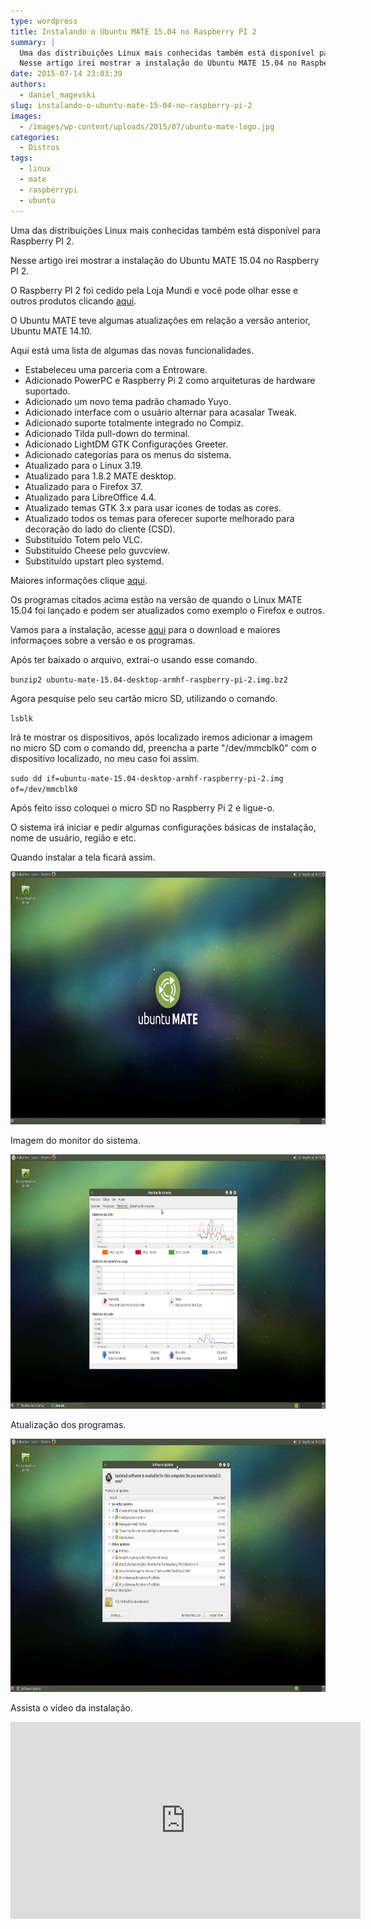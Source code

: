 ```yaml
---
type: wordpress
title: Instalando o Ubuntu MATE 15.04 no Raspberry PI 2
summary: |
  Uma das distribuições Linux mais conhecidas também está disponível para Raspberry PI 2.
  Nesse artigo irei mostrar a instalação do Ubuntu MATE 15.04 no Raspberry PI 2.
date: 2015-07-14 23:03:39
authors:
  - daniel_magevski
slug: instalando-o-ubuntu-mate-15-04-no-raspberry-pi-2
images:
  - /images/wp-content/uploads/2015/07/ubuntu-mate-logo.jpg
categories:
  - Distros
tags:
  - linux
  - mate
  - raspberrypi
  - ubuntu
---
```


Uma das distribuições Linux mais conhecidas também está disponível para Raspberry PI 2.

Nesse artigo irei mostrar a instalação do Ubuntu MATE 15.04 no Raspberry PI 2.

O Raspberry PI 2 foi cedido pela Loja Mundi e você pode olhar esse e outros produtos clicando <a href="http://www.lojamundi.com.br/embarcados-raspberry-cubieboard-beagleboneblack.html/?utm_source=Blog&amp;utm_medium=Banner&amp;utm_campaign=ButecoOpenSource" target="_blank">aqui</a>.

O Ubuntu MATE teve algumas atualizações em relação a versão anterior, Ubuntu MATE 14.10.

<!--more-->

Aqui está uma lista de algumas das novas funcionalidades.
<ul>
	<li>Estabeleceu uma parceria com a Entroware.</li>
	<li>Adicionado PowerPC e Raspberry Pi 2 como arquiteturas de hardware suportado.</li>
	<li>Adicionado um novo tema padrão chamado Yuyo.</li>
	<li>Adicionado interface com o usuário alternar para acasalar Tweak.</li>
	<li>Adicionado suporte totalmente integrado no Compiz.</li>
	<li>Adicionado Tilda pull-down do terminal.</li>
	<li>Adicionado LightDM GTK Configurações Greeter.</li>
	<li>Adicionado categorias para os menus do sistema.</li>
	<li>Atualizado para o Linux 3.19.</li>
	<li>Atualizado para 1.8.2 MATE desktop.</li>
	<li>Atualizado para o Firefox 37.</li>
	<li>Atualizado para LibreOffice 4.4.</li>
	<li>Atualizado temas GTK 3.x para usar ícones de todas as cores.</li>
	<li>Atualizado todos os temas para oferecer suporte melhorado para decoração do lado do cliente (CSD).</li>
	<li>Substituído Totem pelo VLC.</li>
	<li>Substituído Cheese pelo guvcview.</li>
	<li>Substituído upstart pleo systemd.</li>
</ul>
Maiores informações clique <a href="https://ubuntu-mate.org/blog/ubuntu-mate-vivid-final-release/" target="_blank">aqui</a>.

Os programas citados acima estão na versão de quando o Linux MATE 15.04 foi lançado e podem ser atualizados como exemplo o Firefox e outros.

Vamos para a instalação, acesse <a href="https://ubuntu-mate.org/raspberry-pi" target="_blank">aqui</a> para o download e maiores informaçoes sobre a versão e os programas.

Após ter baixado o arquivo, extrai-o usando esse comando.

<code>bunzip2 ubuntu-mate-15.04-desktop-armhf-raspberry-pi-2.img.bz2</code>

Agora pesquise pelo seu cartão micro SD, utilizando o comando.

<code>lsblk</code>

Irá te mostrar os dispositivos, após localizado iremos adicionar a imagem no micro SD com o comando dd, preencha a parte "/dev/mmcblk0" com o dispositivo localizado, no meu caso foi assim.

<code>sudo dd if=ubuntu-mate-15.04-desktop-armhf-raspberry-pi-2.img of=/dev/mmcblk0</code>

Após feito isso coloquei o micro SD no Raspberry Pi 2 e ligue-o.

O sistema irá iniciar e pedir algumas configurações básicas de instalação, nome de usuário, região e etc.

Quando instalar a tela ficará assim.

<a href="/images/wp-content/uploads/2015/07/imagem1.png"><img class="alignnone wp-image-3004" src="/images/wp-content/uploads/2015/07/imagem1.png" alt="imagem1" width="751" height="405" /></a>

Imagem do monitor do sistema.

<a href="/images/wp-content/uploads/2015/07/imagem3.png"><img class="alignnone wp-image-3006" src="/images/wp-content/uploads/2015/07/imagem3.png" alt="imagem3" width="755" height="407" /></a>

Atualização dos programas.

<a href="/images/wp-content/uploads/2015/07/imagem2.png"><img class="alignnone wp-image-3005" src="/images/wp-content/uploads/2015/07/imagem2.png" alt="imagem2" width="750" height="405" /></a>

Assista o vídeo da instalação.

<iframe width="560" height="315" src="https://www.youtube.com/watch?v=LPg30L5yN38" frameborder="0" allowfullscreen></iframe>
